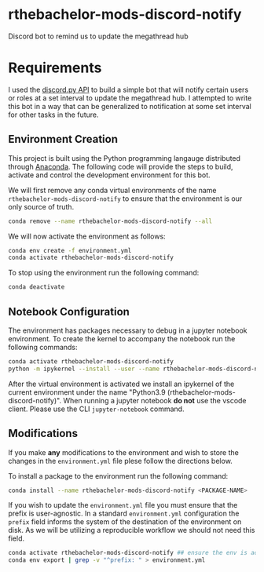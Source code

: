 # rthebachelor-mods-discord-notify
Discord bot to remind us to update the megathread hub

# Requirements

I used the [discord.py API](https://github.com/discord/discord-api-docs) to build a simple bot that will notify certain users or roles at a set interval to update the megathread hub. I attempted to write this bot in a way that can be generalized to notification at some set interval for other tasks in the future.

## Environment Creation

This project is built using the Python programming langauge distributed through [Anaconda](https://www.anaconda.com/). The following code will provide the steps to build, activate and control the development environment for this bot.

We will first remove any conda virtual environments of the name `rthebachelor-mods-discord-notify` to ensure that the environment is our only source of truth.

```bash
conda remove --name rthebachelor-mods-discord-notify --all
```

We will now activate the environment as follows:

```bash
conda env create -f environment.yml
conda activate rthebachelor-mods-discord-notify
```

To stop using the environment run the following command:

```bash
conda deactivate
```

## Notebook Configuration

The environment has packages necessary to debug in a jupyter notebook environment. To create the kernel to accompany the notebook run the following commands:

```bash
conda activate rthebachelor-mods-discord-notify
python -m ipykernel --install --user --name rthebachelor-mods-discord-notify --display-name "Python3.9 (rthebachelor-mods-discord-notify)"
```

After the virtual environment is activated we install an ipykernel of the current environment under the name "Python3.9 (rthebachelor-mods-discord-notify)". When running a jupyter notebook **do not** use the vscode client. Please use the CLI `jupyter-notebook` command.

## Modifications

If you make __any__ modifications to the environment and wish to store the changes in the `environment.yml` file plese follow the directions below.

To install a package to the environment run the following command:

```bash
conda install --name rthebachelor-mods-discord-notify <PACKAGE-NAME>
```

If you wish to update the `environment.yml` file you must ensure that the prefix is user-agnostic. In a standard `environment.yml` configuration the `prefix` field informs the system of the destination of the environment on disk. As we will be utilizing a reproducible workflow we should not need this field. 

```bash
conda activate rthebachelor-mods-discord-notify ## ensure the env is active to export
conda env export | grep -v "^prefix: " > environment.yml
```
